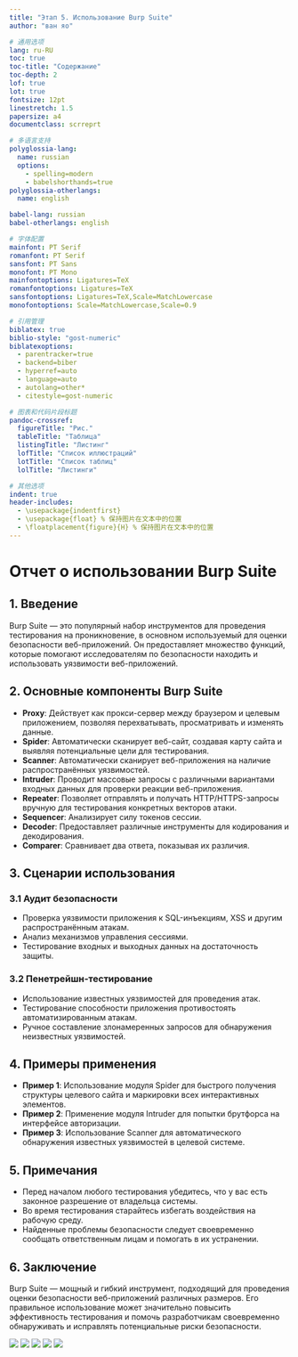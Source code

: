 ```yaml
---
title: "Этап 5. Использование Burp Suite"
author: "ван яо"

# 通用选项
lang: ru-RU
toc: true
toc-title: "Содержание"
toc-depth: 2
lof: true
lot: true
fontsize: 12pt
linestretch: 1.5
papersize: a4
documentclass: scrreprt

# 多语言支持
polyglossia-lang:
  name: russian
  options:
    - spelling=modern
    - babelshorthands=true
polyglossia-otherlangs:
  name: english

babel-lang: russian
babel-otherlangs: english

# 字体配置
mainfont: PT Serif
romanfont: PT Serif
sansfont: PT Sans
monofont: PT Mono
mainfontoptions: Ligatures=TeX
romanfontoptions: Ligatures=TeX
sansfontoptions: Ligatures=TeX,Scale=MatchLowercase
monofontoptions: Scale=MatchLowercase,Scale=0.9

# 引用管理
biblatex: true
biblio-style: "gost-numeric"
biblatexoptions:
  - parentracker=true
  - backend=biber
  - hyperref=auto
  - language=auto
  - autolang=other*
  - citestyle=gost-numeric

# 图表和代码片段标题
pandoc-crossref:
  figureTitle: "Рис."
  tableTitle: "Таблица"
  listingTitle: "Листинг"
  lofTitle: "Список иллюстраций"
  lotTitle: "Список таблиц"
  lolTitle: "Листинги"

# 其他选项
indent: true
header-includes:
  - \usepackage{indentfirst}
  - \usepackage{float} % 保持图片在文本中的位置
  - \floatplacement{figure}{H} % 保持图片在文本中的位置
---
```

# Отчет о использовании Burp Suite

## 1. Введение
Burp Suite — это популярный набор инструментов для проведения тестирования на проникновение, в основном используемый для оценки безопасности веб-приложений. Он предоставляет множество функций, которые помогают исследователям по безопасности находить и использовать уязвимости веб-приложений.

## 2. Основные компоненты Burp Suite
- **Proxy**: Действует как прокси-сервер между браузером и целевым приложением, позволяя перехватывать, просматривать и изменять данные.
- **Spider**: Автоматически сканирует веб-сайт, создавая карту сайта и выявляя потенциальные цели для тестирования.
- **Scanner**: Автоматически сканирует веб-приложения на наличие распространённых уязвимостей.
- **Intruder**: Проводит массовые запросы с различными вариантами входных данных для проверки реакции веб-приложения.
- **Repeater**: Позволяет отправлять и получать HTTP/HTTPS-запросы вручную для тестирования конкретных векторов атаки.
- **Sequencer**: Анализирует силу токенов сессии.
- **Decoder**: Предоставляет различные инструменты для кодирования и декодирования.
- **Comparer**: Сравнивает два ответа, показывая их различия.

## 3. Сценарии использования
### 3.1 Аудит безопасности
- Проверка уязвимости приложения к SQL-инъекциям, XSS и другим распространённым атакам.
- Анализ механизмов управления сессиями.
- Тестирование входных и выходных данных на достаточность защиты.

### 3.2 Пенетрейшн-тестирование
- Использование известных уязвимостей для проведения атак.
- Тестирование способности приложения противостоять автоматизированным атакам.
- Ручное составление злонамеренных запросов для обнаружения неизвестных уязвимостей.

## 4. Примеры применения
- **Пример 1**: Использование модуля Spider для быстрого получения структуры целевого сайта и маркировки всех интерактивных элементов.
- **Пример 2**: Применение модуля Intruder для попытки брутфорса на интерфейсе авторизации.
- **Пример 3**: Использование Scanner для автоматического обнаружения известных уязвимостей в целевой системе.

## 5. Примечания
- Перед началом любого тестирования убедитесь, что у вас есть законное разрешение от владельца системы.
- Во время тестирования старайтесь избегать воздействия на рабочую среду.
- Найденные проблемы безопасности следует своевременно сообщать ответственным лицам и помогать в их устранении.

## 6. Заключение
Burp Suite — мощный и гибкий инструмент, подходящий для проведения оценки безопасности веб-приложений различных размеров. Его правильное использование может значительно повысить эффективность тестирования и помочь разработчикам своевременно обнаруживать и исправлять потенциальные риски безопасности.

![](https://github.com/wangyao200036/infosec/raw/main/work5_pic/1.png)
![](https://github.com/wangyao200036/infosec/raw/main/work5_pic/2.png)
![](https://github.com/wangyao200036/infosec/raw/main/work5_pic/3.png)
![](https://github.com/wangyao200036/infosec/raw/main/work5_pic/4.png)
![](https://github.com/wangyao200036/infosec/raw/main/work5_pic/5.png)